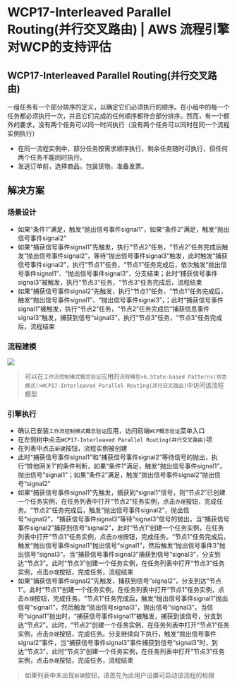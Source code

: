 # WCP17-Interleaved Parallel Routing(并行交叉路由) | AWS 流程引擎对WCP的支持评估

## WCP17-Interleaved Parallel Routing(并行交叉路由)

一组任务有一个部分排序的定义，以确定它们必须执行的顺序。在小组中的每一个任务都必须执行一次，并且它们完成的任何顺序都符合部分排序。然而，有一个额外的要求，没有两个任务可以同一时间执行（没有两个任务可以同时在同一个流程实例执行）

  * 在同一流程实例中，部分任务按需求顺序执行，剩余任务随时可执行，但任何两个任务不能同时执行。
  * 发送订单前，选择商品，包装货物，准备发票。

## 解决方案

### 场景设计

  * 如果“条件1”满足，触发“抛出信号事件signal1”，如果“条件2”满足，触发“抛出信号事件signal2”
  * 如果“捕获信号事件signal1”先触发，执行“节点2”任务，“节点2”任务完成后触发“抛出信号事件signal2”，等待“抛出信号事件signal3”触发，此时触发“捕获信号事件signal2”，执行“节点1”任务，“节点1”任务完成后，依次触发“抛出信号事件signal1”、“抛出信号事件signal3”，分支结束；此时“捕获信号事件signal3”被触发，执行“节点3”任务，“节点3”任务完成后，流程结束
  * 如果“捕获信号事件signal2”先触发，执行“节点1”任务，“节点1”任务完成后，触发“抛出信号事件signal1”、“抛出信号事件signal3”，；此时“捕获信号事件signal1”被触发，执行“节点2”任务，“节点2”任务完成后“捕获信息事件signal3”触发，捕获到信号“signal3”，执行“节点3”任务，“节点3”任务完成后，流程结束

### 流程建模

![](https://docs.awspaas.com/reference-guide/aws-paas-wcp-reference-guide/part6/wcp17-process-model.png)

> 可以在`工作流控制模式概念验证`应用的`流程模型>6.State-based Patterns(状态模式)>WCP17-Interleaved Parallel Routing(并行交叉路由)`中访问该流程模型

### 引擎执行

  * 确认已安装`工作流控制模式概念验证`应用，访问前端`WCP概念验证`菜单入口
  * 在左侧树中点击`WCP17-Interleaved Parallel Routing(并行交叉路由)`项
  * 在列表中点击`新建`按钮，流程实例被创建
  * 此时“捕获信号事件signal1”和“捕获信号事件signal2”等待信号的抛出，执行“排他网关1”的条件判断，如果“条件1”满足，触发“抛出信号事件signal1”，抛出信号“signal1”；如果“条件2”满足，触发“抛出信号事件signal2”抛出信号“signal2”
  * 如果“捕获信号事件signal1”先触发，捕获到“signal1”信号，则“节点2”已创建一个任务实例，在任务列表中打开“节点2”任务实例，点击`办理`按钮，完成任务。“节点2”任务完成后，触发“抛出信号事件signal2”，抛出信号“signal2”，“捕获信号事件signal3”等待“signal3”信号的抛出。当“捕获信号事件signal2”捕获到信号“signal2”，此时“节点1”创建一个任务实例，在任务列表中打开“节点1”任务实例，点击`办理`按钮，完成任务。“节点1”任务完成后，触发“抛出信号事件signal1”抛出信号“signal1”，然后触发“抛出信号事件3”抛出信号“signal3”。当“捕获信号事件signal3”捕获到信号“signal3”，分支到达“节点3”。此时“节点3”创建一个任务实例，在任务列表中打开“节点3”任务实例，点击`办理`按钮，完成任务，流程结束
  * 如果“捕获信号事件signal2”先触发，捕获到信号“signal2”，分支到达“节点1”。此时“节点1”创建一个任务实例，在任务列表中打开“节点1”任务实例，点击`办理`按钮，完成任务。“节点1”任务完成后，触发“抛出信号事件signal1”抛出信号“signal1”，然后触发“抛出信号signal3”，抛出信号“signal3”。当信号“signal1”抛出时，“捕获信号事件signal1”被触发，捕获到该信号，分支到达“节点2”。此时，“节点2”创建一个任务实例，在任务列表中打开“节点1”任务实例，点击`办理`按钮，完成任务。分支继续向下执行，触发“抛出信号事件signal2”事件，当“捕获信号事件signal3”事件捕获到信号“signal3”时，到达“节点3”，此时“节点3”创建一个任务实例，在任务列表中打开“节点3”任务实例，点击`办理`按钮，完成任务，流程结束

> 如果列表中未出现`新建`按钮，请首先为此用户设置可启动该流程的权限
